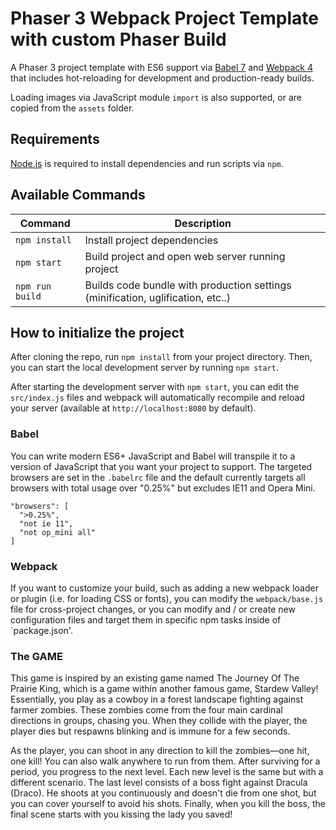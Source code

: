 # Phaser 3 Webpack Project Template with custom Phaser Build

A Phaser 3 project template with ES6 support via [Babel 7](https://babeljs.io/) and [Webpack 4](https://webpack.js.org/)
that includes hot-reloading for development and production-ready builds.

Loading images via JavaScript module `import` is also supported, or are copied from the `assets` folder.

## Requirements

[Node.js](https://nodejs.org) is required to install dependencies and run scripts via `npm`.

## Available Commands

| Command         | Description                                                                     |
| --------------- | ------------------------------------------------------------------------------- |
| `npm install`   | Install project dependencies                                                    |
| `npm start`     | Build project and open web server running project                               |
| `npm run build` | Builds code bundle with production settings (minification, uglification, etc..) |

## How to initialize the project

After cloning the repo, run `npm install` from your project directory. Then, you can start the local development
server by running `npm start`.

After starting the development server with `npm start`, you can edit the `src/index.js` files
and webpack will automatically recompile and reload your server (available at `http://localhost:8080` by default).

### Babel

You can write modern ES6+ JavaScript and Babel will transpile it to a version of JavaScript that you
want your project to support. The targeted browsers are set in the `.babelrc` file and the default currently
targets all browsers with total usage over "0.25%" but excludes IE11 and Opera Mini.

```
"browsers": [
  ">0.25%",
  "not ie 11",
  "not op_mini all"
]
```

### Webpack

If you want to customize your build, such as adding a new webpack loader or plugin (i.e. for loading CSS or fonts), you can
modify the `webpack/base.js` file for cross-project changes, or you can modify and / or create
new configuration files and target them in specific npm tasks inside of `package.json'.

### The GAME

This game is inspired by an existing game named The Journey Of The Prairie King, which is a game within another famous game, Stardew Valley! Essentially, you play as a cowboy in a forest landscape fighting against farmer zombies. These zombies come from the four main cardinal directions in groups, chasing you. When they collide with the player, the player dies but respawns blinking and is immune for a few seconds.

As the player, you can shoot in any direction to kill the zombies—one hit, one kill! You can also walk anywhere to run from them. After surviving for a period, you progress to the next level. Each new level is the same but with a different scenario. The last level consists of a boss fight against Dracula (Draco). He shoots at you continuously and doesn't die from one shot, but you can cover yourself to avoid his shots. Finally, when you kill the boss, the final scene starts with you kissing the lady you saved!
